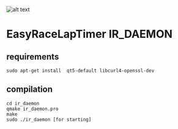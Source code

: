 ![alt text](http://www.airbirds.de/wp-content/uploads/2015/11/logo_big.png "EasyRaceLapTimer")

# EasyRaceLapTimer IR_DAEMON

## requirements

    sudo apt-get install  qt5-default libcurl4-openssl-dev

## compilation

    cd ir_daemon
    qmake ir_daemon.pro
    make
    sudo ./ir_daemon [for starting]
